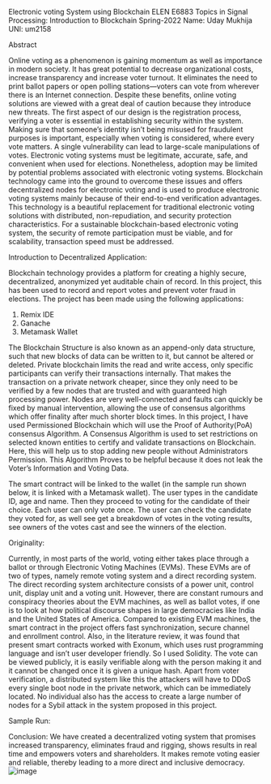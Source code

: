 Electronic voting System using Blockchain
ELEN E6883
Topics in Signal Processing: Introduction to Blockchain
Spring-2022
Name: Uday Mukhija
UNI: um2158

Abstract

Online voting as a phenomenon is gaining momentum as well as importance in modern society. It has great potential to decrease organizational costs, increase transparency and increase voter turnout. It eliminates the need to print ballot papers or open polling stations—voters can vote from wherever there is an Internet connection. Despite these benefits, online voting solutions are viewed with a great deal of caution because they introduce new threats. 
The first aspect of our design is the registration process, verifying a voter is essential in establishing security within the system. Making sure that someone’s identity isn’t being misused for fraudulent purposes is important, especially when voting is considered, where every vote matters. A single vulnerability can lead to large-scale manipulations of votes. Electronic voting systems must be legitimate, accurate, safe, and convenient when used for elections. Nonetheless, adoption may be limited by potential problems associated with electronic voting systems. Blockchain technology came into the ground to overcome these issues and offers decentralized nodes for electronic voting and is used to produce electronic voting systems mainly because of their end-to-end verification advantages. This technology is a beautiful replacement for traditional electronic voting solutions with distributed, non-repudiation, and security protection characteristics. For a sustainable blockchain-based electronic voting system, the security of remote participation must be viable, and for scalability, transaction speed must be addressed.

Introduction to Decentralized Application:

Blockchain technology provides a platform for creating a highly secure, decentralized, anonymized yet auditable chain of record. In this project, this has been used to record and report votes and prevent voter fraud in elections. 
The project has been made using the following applications:
1.	Remix IDE
2.	Ganache
3.	Metamask Wallet

The Blockchain Structure is also known as an append-only data structure, such that new blocks of data can be written to it, but cannot be altered or deleted. Private blockchain limits the read and write access, only specific participants can verify their transactions internally. That makes the transaction on a private network cheaper, since they only need to be verified by a few nodes that are trusted and with guaranteed high processing power. Nodes are very well-connected and faults can quickly be fixed by manual intervention, allowing the use of consensus algorithms which offer finality after much shorter block times. In this project, I have used Permissioned Blockchain which will use the Proof of Authority(PoA) consensus Algorithm. A Consensus Algorithm is used to set restrictions on selected known entities to certify and validate transactions on Blockchain. Here, this will help us to stop adding new people without Administrators Permission. This Algorithm Proves to be helpful because it does not leak the Voter’s Information and Voting Data.

The smart contract will be linked to the wallet (in the sample run shown below, it is linked with a Metamask wallet). The user types in the candidate ID, age and name. Then they proceed to voting for the candidate of their choice. Each user can only vote once. The user can check the candidate they voted for, as well see get a breakdown of votes in the voting results, see owners of the votes cast and see the winners of the election. 


Originality:

Currently, in most parts of the world, voting either takes place through a ballot or through Electronic Voting Machines (EVMs). These EVMs are of two of types, namely remote voting system and a direct recording system. The direct recording system architecture consists of a power unit, control unit, display unit and a voting unit. However, there are constant rumours and conspiracy theories about the EVM machines, as well as ballot votes, if one is to look at how political discourse shapes in large democracies like India and the United States of America.
Compared to existing EVM machines, the smart contract in the project offers fast synchronization, secure channel and enrollment control. 
Also, in the literature review, it was found that present smart contracts worked with Exonum, which uses rust programming language and isn’t user developer friendly. So I used Solidity. The vote can be viewed publicly, it is easily verifiable along with the person making it and it cannot be changed once it is given a unique hash. Apart from voter verification, a distributed system like this the attackers will have to DDoS every single boot node in the private network, which can be immediately located. No individual also has the access to create a large number of nodes for a Sybil attack in the system proposed in this project. 

Sample Run:

 
 
 
 

Conclusion:
We have created a decentralized voting system that promises increased transparency, eliminates fraud and rigging, shows results in real time and empowers voters and shareholders. It makes remote voting easier and reliable, thereby leading to a more direct and inclusive democracy.  
![image](https://user-images.githubusercontent.com/78294167/167953303-5671ea7f-0c49-4aaf-a435-2f6eab1b47e5.png)
